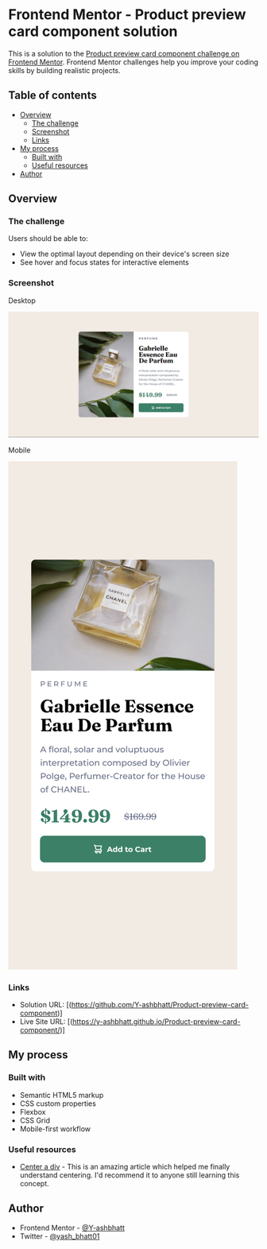 # Frontend Mentor - Product preview card component solution

This is a solution to the [Product preview card component challenge on Frontend Mentor](https://www.frontendmentor.io/challenges/product-preview-card-component-GO7UmttRfa). Frontend Mentor challenges help you improve your coding skills by building realistic projects. 

## Table of contents

- [Overview](#overview)
  - [The challenge](#the-challenge)
  - [Screenshot](#screenshot)
  - [Links](#links)
- [My process](#my-process)
  - [Built with](#built-with)
  - [Useful resources](#useful-resources)
- [Author](#author)




## Overview

### The challenge

Users should be able to:

- View the optimal layout depending on their device's screen size
- See hover and focus states for interactive elements

### Screenshot

Desktop

![](./Screenshots/Desktop.png)

Mobile

![](./Screenshots/Mobile(Samsung%20Galaxy%20S20%20Ultra).png)


### Links

- Solution URL: [(https://github.com/Y-ashbhatt/Product-preview-card-component)]
- Live Site URL: [(https://y-ashbhatt.github.io/Product-preview-card-component/)]

## My process

### Built with

- Semantic HTML5 markup
- CSS custom properties
- Flexbox
- CSS Grid
- Mobile-first workflow


### Useful resources


- [Center a div](https://www.joshwcomeau.com/css/center-a-div/) - This is an amazing article which helped me finally understand centering. I'd recommend it to anyone still learning this concept.


## Author

- Frontend Mentor - [@Y-ashbhatt](https://www.frontendmentor.io/profile/Y-ashbhatt)
- Twitter - [@yash_bhatt01](https://x.com/yash_bhatt01)



